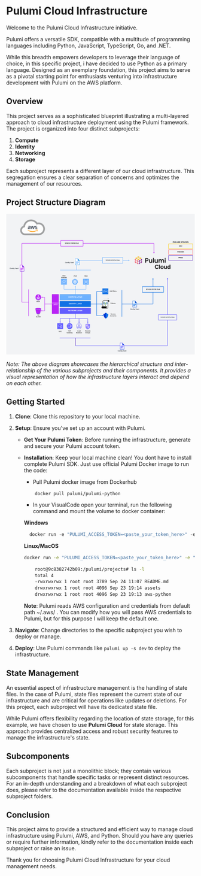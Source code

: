 # Pulumi Cloud Infrastructure

Welcome to the Pulumi Cloud Infrastructure initiative. 

Pulumi offers a versatile SDK, compatible with a multitude of programming languages including Python, JavaScript, TypeScript, Go, and .NET. 

While this breadth empowers developers to leverage their language of choice, in this specific project, i have decided to use Python as a primary language. Designed as an exemplary foundation, this project aims to serve as a pivotal starting point for enthusiasts venturing into infrastructure development with Pulumi on the AWS platform.

## Overview

This project serves as a sophisticated blueprint illustrating a multi-layered approach to cloud infrastructure deployment using the Pulumi framework. The project is organized into four distinct subprojects:

1. **Compute**
2. **Identity**
3. **Networking**
4. **Storage**

Each subproject represents a different layer of our cloud infrastructure. This segregation ensures a clear separation of concerns and optimizes the management of our resources.

## Project Structure Diagram

![Project Structure](./assets/pulumi.png)

*Note: The above diagram showcases the hierarchical structure and inter-relationship of the various subprojects and their components. It provides a visual representation of how the infrastructure layers interact and depend on each other.*

## Getting Started

1. **Clone**: Clone this repository to your local machine.

2. **Setup**: Ensure you've set up an account with Pulumi.
   - **Get Your Pulumi Token**: Before running the infrastructure, generate and secure your Pulumi account token.
   - **Installation**: Keep your local machine clean! You dont have to install complete Pulumi SDK. Just use official Pulumi Docker image to run the code:
        
        - Pull Pulumi docker image from Dockerhub
        
        ```
            docker pull pulumi/pulumi-python
        ```

        - In your VisualCode open your terminal, run the following command and mount the volume to docker container:

        **Windows**
        
        ```powershell
          docker run -e "PULUMI_ACCESS_TOKEN=<paste_your_token_here>" -e "PULUMI_ORG_NAME=<paste_your_org_name>" -it -v ${PWD}:/pulumi/projects -v ${HOME}/.aws/:/root/.aws/ pulumi/pulumi-python:latest bash
        ```

        **Linux/MacOS**

        ```bash
        docker run -e "PULUMI_ACCESS_TOKEN=<paste_your_token_here>" -e "PULUMI_ORG_NAME=<paste_your_org_name>" -it -v "$(pwd)":/pulumi/projects -v "$HOME/.aws/":/root/.aws/ pulumi/pulumi-python:latest bash
        ```

        ```bash
            root@9c8382742b09:/pulumi/projects# ls -l
            total 4
            -rwxrwxrwx 1 root root 3789 Sep 24 11:07 README.md
            drwxrwxrwx 1 root root 4096 Sep 23 19:14 assets
            drwxrwxrwx 1 root root 4096 Sep 23 19:13 aws-python
        ```

        **Note**: Pulumi reads AWS configuration and credentials from default path ~/.aws/ . You can modify how you will pass AWS credentials to Pulumi, but for this purpose I will keep the default one.

3. **Navigate**: Change directories to the specific subproject you wish to deploy or manage.

4. **Deploy**: Use Pulumi commands like `pulumi up -s dev` to deploy the infrastructure.


## State Management

An essential aspect of infrastructure management is the handling of state files. In the case of Pulumi, state files represent the current state of our infrastructure and are critical for operations like updates or deletions. For this project, each subproject will have its dedicated state file.

While Pulumi offers flexibility regarding the location of state storage, for this example, we have chosen to use **Pulumi Cloud** for state storage. This approach provides centralized access and robust security features to manage the infrastructure's state.

## Subcomponents

Each subproject is not just a monolithic block; they contain various subcomponents that handle specific tasks or represent distinct resources. For an in-depth understanding and a breakdown of what each subproject does, please refer to the documentation available inside the respective subproject folders.

## Conclusion

This project aims to provide a structured and efficient way to manage cloud infrastructure using Pulumi, AWS, and Python. Should you have any queries or require further information, kindly refer to the documentation inside each subproject or raise an issue.

Thank you for choosing Pulumi Cloud Infrastructure for your cloud management needs.
